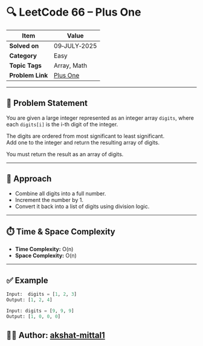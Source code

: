 
# 🔍 LeetCode 66 – Plus One

| Item            | Value                                                                 |
|-----------------|-----------------------------------------------------------------------|
| **Solved on**   | 09‑JULY‑2025                                                          |
| **Category**    | Easy                                                                  |
| **Topic Tags**  | Array, Math                                                           |
| **Problem Link**| [Plus One](https://leetcode.com/problems/plus-one/)                   |

---

## 📄 Problem Statement

You are given a large integer represented as an integer array `digits`, where each `digits[i]` is the i-th digit of the integer.

The digits are ordered from most significant to least significant.  
Add one to the integer and return the resulting array of digits.

You must return the result as an array of digits.

---

## 🧠 Approach

- Combine all digits into a full number.
- Increment the number by 1.
- Convert it back into a list of digits using division logic.

---

## ⏱️ Time & Space Complexity

- **Time Complexity:** O(n)
- **Space Complexity:** O(n)

---

## ✅ Example

```python
Input:  digits = [1, 2, 3]
Output: [1, 2, 4]

Input: digits = [9, 9, 9]
Output: [1, 0, 0, 0]
```

## 👨‍💻 Author: [akshat-mittal1](https://github.com/akshat-mittal1)
